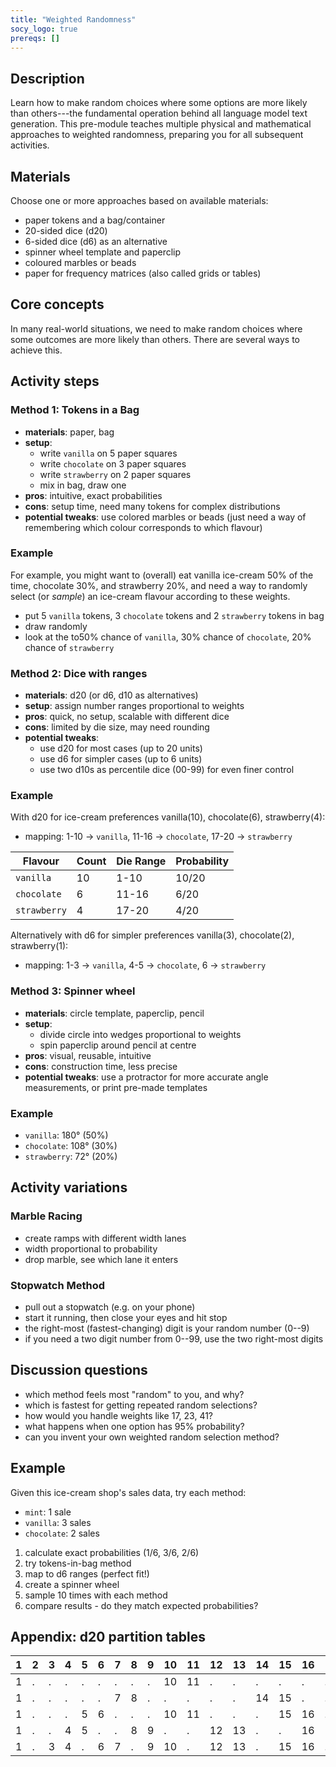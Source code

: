 ```yaml
---
title: "Weighted Randomness"
socy_logo: true
prereqs: []
---
```


## Description

Learn how to make random choices where some options are more likely than
others---the fundamental operation behind all language model text generation.
This pre-module teaches multiple physical and mathematical approaches to
weighted randomness, preparing you for all subsequent activities.

## Materials

Choose one or more approaches based on available materials:

- paper tokens and a bag/container
- 20-sided dice (d20)
- 6-sided dice (d6) as an alternative
- spinner wheel template and paperclip
- coloured marbles or beads
- paper for frequency matrices (also called grids or tables)

## Core concepts

In many real-world situations, we need to make random choices where some
outcomes are more likely than others. There are several ways to achieve this.

## Activity steps

### Method 1: Tokens in a Bag

- **materials**: paper, bag
- **setup**:
  - write `vanilla` on 5 paper squares
  - write `chocolate` on 3 paper squares
  - write `strawberry` on 2 paper squares
  - mix in bag, draw one
- **pros**: intuitive, exact probabilities
- **cons**: setup time, need many tokens for complex distributions
- **potential tweaks**: use colored marbles or beads (just need a way of
  remembering which colour corresponds to which flavour)

### Example

For example, you might want to (overall) eat vanilla ice-cream 50% of the time,
chocolate 30%, and strawberry 20%, and need a way to randomly select (or
_sample_) an ice-cream flavour according to these weights.

- put 5 `vanilla` tokens, 3 `chocolate` tokens and 2 `strawberry` tokens in bag
- draw randomly
- look at the to50% chance of `vanilla`, 30% chance of `chocolate`, 20% chance
  of `strawberry`

### Method 2: Dice with ranges

- **materials**: d20 (or d6, d10 as alternatives)
- **setup**: assign number ranges proportional to weights
- **pros**: quick, no setup, scalable with different dice
- **cons**: limited by die size, may need rounding
- **potential tweaks**:
  - use d20 for most cases (up to 20 units)
  - use d6 for simpler cases (up to 6 units)
  - use two d10s as percentile dice (00-99) for even finer control

### Example

With d20 for ice-cream preferences vanilla(10), chocolate(6), strawberry(4):

- mapping: 1-10 → `vanilla`, 11-16 → `chocolate`, 17-20 → `strawberry`

| Flavour      | Count | Die Range | Probability |
| ------------ | ----- | --------- | ----------- |
| `vanilla`    | 10    | 1-10      | 10/20       |
| `chocolate`  | 6     | 11-16     | 6/20        |
| `strawberry` | 4     | 17-20     | 4/20        |

Alternatively with d6 for simpler preferences vanilla(3), chocolate(2),
strawberry(1):

- mapping: 1-3 → `vanilla`, 4-5 → `chocolate`, 6 → `strawberry`

### Method 3: Spinner wheel

- **materials**: circle template, paperclip, pencil
- **setup**:
  - divide circle into wedges proportional to weights
  - spin paperclip around pencil at centre
- **pros**: visual, reusable, intuitive
- **cons**: construction time, less precise
- **potential tweaks**: use a protractor for more accurate angle measurements,
  or print pre-made templates

### Example

- `vanilla`: 180° (50%)
- `chocolate`: 108° (30%)
- `strawberry`: 72° (20%)

## Activity variations

### Marble Racing

- create ramps with different width lanes
- width proportional to probability
- drop marble, see which lane it enters

### Stopwatch Method

- pull out a stopwatch (e.g. on your phone)
- start it running, then close your eyes and hit stop
- the right-most (fastest-changing) digit is your random number (0--9)
- if you need a two digit number from 0--99, use the two right-most digits

## Discussion questions

- which method feels most "random" to you, and why?
- which is fastest for getting repeated random selections?
- how would you handle weights like 17, 23, 41?
- what happens when one option has 95% probability?
- can you invent your own weighted random selection method?

## Example

Given this ice-cream shop's sales data, try each method:

- `mint`: 1 sale
- `vanilla`: 3 sales
- `chocolate`: 2 sales

1. calculate exact probabilities (1/6, 3/6, 2/6)
2. try tokens-in-bag method
3. map to d6 ranges (perfect fit!)
4. create a spinner wheel
5. sample 10 times with each method
6. compare results - do they match expected probabilities?

## Appendix: d20 partition tables

| 1   | 2   | 3   | 4   | 5   | 6   | 7   | 8   | 9   | 10  | 11  | 12  | 13  | 14  | 15  | 16  | 17  | 18  | 19  | 20  |
| --- | --- | --- | --- | --- | --- | --- | --- | --- | --- | --- | --- | --- | --- | --- | --- | --- | --- | --- | --- |
| 1   | .   | .   | .   | .   | .   | .   | .   | .   | 10  | 11  | .   | .   | .   | .   | .   | .   | .   | .   | 20  |
| 1   | .   | .   | .   | .   | .   | 7   | 8   | .   | .   | .   | .   | .   | 14  | 15  | .   | .   | .   | .   | 20  |
| 1   | .   | .   | .   | 5   | 6   | .   | .   | .   | 10  | 11  | .   | .   | .   | 15  | 16  | .   | .   | .   | 20  |
| 1   | .   | .   | 4   | 5   | .   | .   | 8   | 9   | .   | .   | 12  | 13  | .   | .   | 16  | 17  | .   | .   | 20  |
| 1   | .   | 3   | 4   | .   | 6   | 7   | .   | 9   | 10  | .   | 12  | 13  | .   | 15  | 16  | .   | 18  | 19  | 20  |
